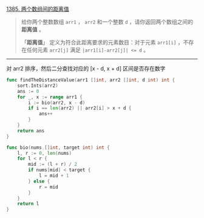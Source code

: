 [1385. 两个数组间的距离值](https://leetcode.cn/problems/find-the-distance-value-between-two-arrays/)

> 给你两个整数数组 `arr1` ， `arr2` 和一个整数 `d` ，请你返回两个数组之间的 **距离值** 。
>
> 「**距离值**」 定义为符合此距离要求的元素数目：对于元素 `arr1[i]` ，不存在任何元素 `arr2[j]` 满足 `|arr1[i]-arr2[j]| <= d` 。

---

对 arr2 排序，然后二分查找对应的 [x - d, x + d] 区间是否存在数字

```go
func findTheDistanceValue(arr1 []int, arr2 []int, d int) int {
    sort.Ints(arr2)
    ans := 0
    for _, x := range arr1 {
        i := bio(arr2, x - d)
        if i == len(arr2) || arr2[i] > x + d {
            ans++
        }
    }
    return ans
}

func bio(nums []int, target int) int {
    l, r := 0, len(nums)
    for l < r {
        mid := (l + r) / 2
        if nums[mid] < target {
            l = mid + 1
        } else {
            r = mid
        }
    }
    return l
}
```

